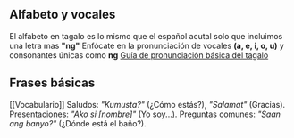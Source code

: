 ## Alfabeto y vocales
El alfabeto en tagalo es lo mismo que el español acutal solo que incluimos una letra mas **"ng"**
Enfócate en la pronunciación de vocales **(a, e, i, o, u)** y consonantes únicas como **ng**
[Guía de pronunciación básica del tagalo](https://www.youtube.com/watch?v=4fMZ_47U6ew)


## Frases básicas
[[Vocabulario]]
Saludos: _"Kumusta?"_ (¿Cómo estás?), _"Salamat"_ (Gracias).
Presentaciones: _"Ako si [nombre]"_ (Yo soy...).
Preguntas comunes: _"Saan ang banyo?"_ (¿Dónde está el baño?).

